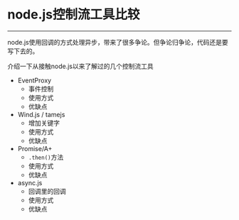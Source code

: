 # node.js控制流工具比较

----

node.js使用回调的方式处理异步，带来了很多争论。但争论归争论，代码还是要写下去的。

介绍一下从接触node.js以来了解过的几个控制流工具

- EventProxy
    - 事件控制
    - 使用方式
    - 优缺点
- Wind.js / tamejs
    - 增加关键字
    - 使用方式
    - 优缺点
- Promise/A+
    - `.then()`方法
    - 使用方式
    - 优缺点
- async.js
    - 回调里的回调
    - 使用方式
    - 优缺点
